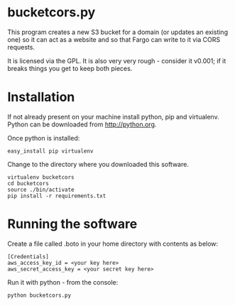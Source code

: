 bucketcors.py
============

This program creates a new S3 bucket for a domain (or updates an existing one) so 
it can act as a website and so that Fargo can write to it via CORS requests.

It is licensed via the GPL. It is also very very rough - consider it v0.001; if 
it breaks things you get to keep both pieces.

Installation
============

If not already present on your machine install python, pip and virtualenv.
Python can be downloaded from <http://python.org>.

Once python is installed:

    easy_install pip virtualenv

Change to the directory where you downloaded this software.

    virtualenv bucketcors 
    cd bucketcors 
    source ./bin/activate
    pip install -r requirements.txt

Running the software
====================

Create a file called .boto in your home directory with contents as below:


	[Credentials]
	aws_access_key_id = <your key here>
	aws_secret_access_key = <your secret key here>

Run it with python - from the console:
    
    python bucketcors.py

